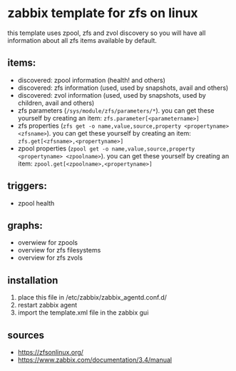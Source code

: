 # zabbix template for zfs on linux

this template uses zpool, zfs and zvol discovery so you will have all information about all zfs items available by default.

## items:
- discovered: zpool information (health! and others)
- discovered: zfs information (used, used by snapshots, avail and others)
- discovered: zvol information (used, used by snapshots, used by children, avail and others)
- zfs parameters (```/sys/module/zfs/parameters/*```). you can get these yourself by creating an item: ```zfs.parameter[<parametername>]```
- zfs properties (```zfs get -o name,value,source,property <propertyname> <zfsname>```). you can get these yourself by creating an item: ```zfs.get[<zfsname>,<propertyname>]```
 - zpool properties (```zpool get -o name,value,source,property <propertyname> <zpoolname>```). you can get these yourself by creating an item: ```zpool.get[<zpoolname>,<propertyname>]```

## triggers:
- zpool health

## graphs:
- overwiew for zpools
- overview for zfs filesystems
- overview for zfs zvols


## installation 
1. place this file in /etc/zabbix/zabbix_agentd.conf.d/
2. restart zabbix agent
3. import the template.xml file in the zabbix gui

## sources
- https://zfsonlinux.org/
- https://www.zabbix.com/documentation/3.4/manual
